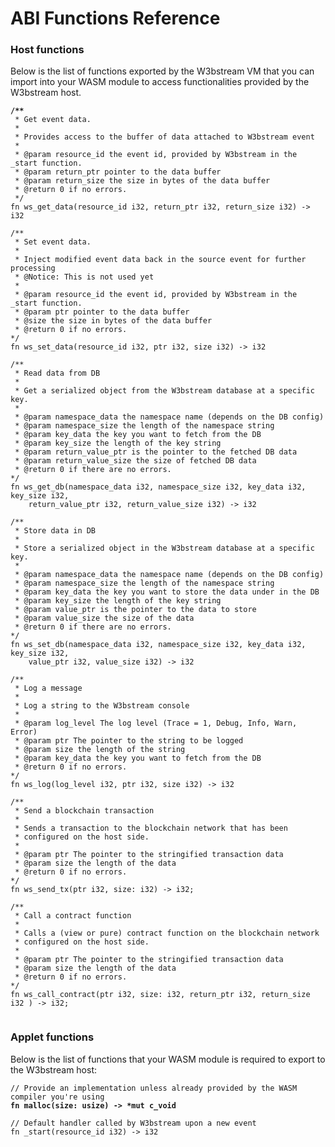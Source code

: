 # ABI Functions Reference

### Host functions

Below is the list of functions exported by the W3bstream VM that you can import into your WASM module to access functionalities provided by the W3bstream host.

<pre class="language-go"><code class="lang-go"><strong>/**
</strong> * Get event data.
 *
 * Provides access to the buffer of data attached to W3bstream event 
 *
 * @param resource_id the event id, provided by W3bstream in the _start function.
 * @param return_ptr pointer to the data buffer
 * @param return_size the size in bytes of the data buffer
 * @return 0 if no errors.
 */
fn ws_get_data(resource_id i32, return_ptr i32, return_size i32) -> i32 

/**
 * Set event data.
 *
 * Inject modified event data back in the source event for further processing
 * @Notice: This is not used yet
 *
 * @param resource_id the event id, provided by W3bstream in the _start function.
 * @param ptr pointer to the data buffer
 * @size the size in bytes of the data buffer
 * @return 0 if no errors.
*/
fn ws_set_data(resource_id i32, ptr i32, size i32) -> i32 

/**
 * Read data from DB
 *
 * Get a serialized object from the W3bstream database at a specific key.
 * 
 * @param namespace_data the namespace name (depends on the DB config)
 * @param namespace_size the length of the namespace string
 * @param key_data the key you want to fetch from the DB
 * @param key_size the length of the key string
 * @param return_value_ptr is the pointer to the fetched DB data
 * @param return_value_size the size of fetched DB data
 * @return 0 if there are no errors.
*/
fn ws_get_db(namespace_data i32, namespace_size i32, key_data i32, key_size i32,
    return_value_ptr i32, return_value_size i32) -> i32 

/**
 * Store data in DB
 *
 * Store a serialized object in the W3bstream database at a specific key.
 * 
 * @param namespace_data the namespace name (depends on the DB config)
 * @param namespace_size the length of the namespace string
 * @param key_data the key you want to store the data under in the DB
 * @param key_size the length of the key string
 * @param value_ptr is the pointer to the data to store
 * @param value_size the size of the data
 * @return 0 if there are no errors.
*/
fn ws_set_db(namespace_data i32, namespace_size i32, key_data i32, key_size i32,
    value_ptr i32, value_size i32) -> i32 

/**
 * Log a message
 *
 * Log a string to the W3bstream console
 * 
 * @param log_level The log level (Trace = 1, Debug, Info, Warn, Error) 
 * @param ptr The pointer to the string to be logged
 * @param size the length of the string
 * @param key_data the key you want to fetch from the DB
 * @return 0 if no errors.
*/
fn ws_log(log_level i32, ptr i32, size i32) -> i32 

/**
 * Send a blockchain transaction
 *
 * Sends a transaction to the blockchain network that has been 
 * configured on the host side. 
 * 
 * @param ptr The pointer to the stringified transaction data
 * @param size the length of the data
 * @return 0 if no errors.
*/
fn ws_send_tx(ptr i32, size: i32) -> i32;

/**
 * Call a contract function
 *
 * Calls a (view or pure) contract function on the blockchain network  
 * configured on the host side. 
 * 
 * @param ptr The pointer to the stringified transaction data
 * @param size the length of the data
 * @return 0 if no errors.
*/
fn ws_call_contract(ptr i32, size: i32, return_ptr i32, return_size i32 ) -> i32;

</code></pre>

### Applet functions

Below is the list of functions that your WASM module is required to export to the W3bstream host:

<pre class="language-rust"><code class="lang-rust">// Provide an implementation unless already provided by the WASM compiler you're using
<strong>fn malloc(size: usize) -> *mut c_void 
</strong>
// Default handler called by W3bstream upon a new event
fn _start(resource_id i32) -> i32 
</code></pre>
